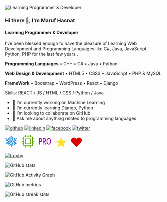 ![Learning Programmer & Developer](https://i.postimg.cc/fLhCCbhM/Maruf-Hasnat.png)

### Hi there 👋, I'm Maruf Hasnat
#### Learning Programmer & Developer

I’ve been blessed enough to have the pleasure of Learning Web Development and Programming Languages like C#, Java, JavaScript, Python, PHP for the last few years .

<b>Programming Languages</b>
• C++
• C#
• Java
• Python

<b>Web Design & Development</b>
• HTML5
• CSS3
• JavaScript
• PHP & MySQL

<b>FrameWork</b>
• Bootstrap
• WordPress
• React
• Django


Skills: REACT / JS / HTML / CSS / Python / Java

- 🔭 I’m currently working on Machine Learning 
- 🌱 I’m currently learning Django, Python 
- 👯 I’m looking to collaborate on GitHub 
- 💬 Ask me about anything related to programming languages 


[<img src='https://cdn.jsdelivr.net/npm/simple-icons@3.0.1/icons/github.svg' alt='github' height='40'>](https://github.com/marufhasnat)  [<img src='https://cdn.jsdelivr.net/npm/simple-icons@3.0.1/icons/linkedin.svg' alt='linkedin' height='40'>](https://www.linkedin.com/in/marufhasnat/)  [<img src='https://cdn.jsdelivr.net/npm/simple-icons@3.0.1/icons/facebook.svg' alt='facebook' height='40'>](https://www.facebook.com/maruf.hasnat.02)  [<img src='https://cdn.jsdelivr.net/npm/simple-icons@3.0.1/icons/twitter.svg' alt='twitter' height='40'>](https://twitter.com/MarufHasnat3)  

<a href='https://archiveprogram.github.com/'><img src='https://raw.githubusercontent.com/acervenky/animated-github-badges/master/assets/acbadge.gif' width='40' height='40'></a> <a href='https://docs.github.com/en/developers'><img src='https://raw.githubusercontent.com/acervenky/animated-github-badges/master/assets/devbadge.gif' width='40' height='40'></a> <a href='https://github.com/pricing'><img src='https://raw.githubusercontent.com/acervenky/animated-github-badges/master/assets/pro.gif' width='40' height='40'></a> <a href='https://stars.github.com/'><img src='https://raw.githubusercontent.com/acervenky/animated-github-badges/master/assets/starbadge.gif' width='35' height='35'></a> <a href='https://docs.github.com/en/github/supporting-the-open-source-community-with-github-sponsors'><img src='https://raw.githubusercontent.com/acervenky/animated-github-badges/master/assets/sponsorbadge.gif' width='35' height='35'></a> 

[![trophy](https://github-profile-trophy.vercel.app/?username=marufhasnat)](https://github.com/ryo-ma/github-profile-trophy)

![GitHub stats](https://github-readme-stats.vercel.app/api?username=marufhasnat&show_icons=true)  

![GitHub Activity Graph](https://activity-graph.herokuapp.com/graph?username=marufhasnat)  

![GitHub metrics](https://metrics.lecoq.io/marufhasnat)  

![GitHub streak stats](https://github-readme-streak-stats.herokuapp.com/?user=marufhasnat)  

